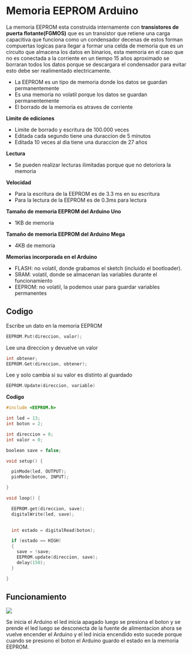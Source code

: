 # Memoria EEPROM Arduino

La memoria EEPROM esta construida internamente con **transistores de puerta flotante(FGMOS)** que es un transistor que retiene una carga capacitiva que funciona como un condensador decenas de estos forman compuertas logicas para llegar a formar una celda de memoria que es un circuito que almacena los datos en binarios, esta memoria en el caso que no es conectada a la corriente en un tiempo 15 años aproximado se borraran todos los datos porque se descargara el condensador para evitar esto debe ser realimentado electricamente.

* La EEPROM es un tipo de memoria donde los datos se guardan permanentemente
* Es una memoria no volatil porque los datos se guardan permanentemente
* El borrado de la memoria es atraves de corriente


**Limite de ediciones**
* Limite de borrado y escritura de 100.000 veces 
* Editada cada segundo tiene una duraccion de 5 minutos
* Editada 10 veces al dia tiene una duraccion de 27 años

**Lectura**
* Se pueden realizar lecturas ilimitadas porque que no detoriora la memoria

**Velocidad**
* Para la escritura de la EEPROM es de 3.3 ms en su escritura 
* Para la lectura de la EEPROM es de 0.3ms para lectura


**Tamaño de memoria EEPROM del Arduino Uno**
* 1KB de memoria

**Tamaño de memoria EEPROM del Arduino Mega**
* 4KB de memoria

**Memorias incorporada en el Arduino**
* FLASH: no volatil, donde grabamos el sketch (incluido el bootloader).
* SRAM: volatil, donde se almacenan las variables durante el funcionamiento
* EEPROM: no volatil, la podemos usar para guardar variables permanentes

## Codigo

Escribe un dato en la memoria EEPROM

```c++
EEPROM.Put(direccion, valor);
```

Lee una direccion y devuelve un valor
```c++
int obtener;
EEPROM.Get(direccion, obtener);
```

Lee y solo cambia si su valor es distinto al guardado
```c++
EEPROM.Update(direccion, variable)
```

**Codigo**

```c++
#include <EEPROM.h>

int led = 13;
int boton = 2;

int direccion = 0;
int valor = 0;

boolean save = false;

void setup() {

  pinMode(led, OUTPUT);
  pinMode(boton, INPUT);

}

void loop() {

  EEPROM.get(direccion, save);
  digitalWrite(led, save);
  

  int estado = digitalRead(boton);

  if (estado == HIGH)
  {
    save = !save;
    EEPROM.update(direccion, save);
    delay(150);
  }

}
``` 

## Funcionamiento

![](https://github.com/IDiegoUlises/Arduino-Memoria-EEPROM/blob/master/Images/Arduino-EEPROM.gif)

Se inicia el Arduino el led inicia apagado luego se presiona el boton y se prende el led luego se desconecta de la fuente de alimentacion ahora se vuelve encender el Arduino y el led inicia encendido esto sucede porque cuando se presiono el boton el Arduino guardo el estado en la memoria EEPROM. 
